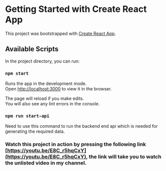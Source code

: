 # Getting Started with Create React App

This project was bootstrapped with [Create React App](https://github.com/facebook/create-react-app).

## Available Scripts

In the project directory, you can run:

### `npm start`

Runs the app in the development mode.\
Open [http://localhost:3000](http://localhost:3000) to view it in the browser.

The page will reload if you make edits.\
You will also see any lint errors in the console.

### `npm run start-api`

Need to use this command to run the backend end api which is needed for generating the required data.

### Watch this project in action by pressing the following link [https://youtu.be/E8C_r5hqCxY](https://youtu.be/E8C_r5hqCxY), the link will take you to watch the unlisted video in my channel.
